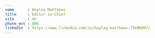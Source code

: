 ```yaml
---
name      : Hayley Matthews
title     : Editor-in-Chief
site      : dn
phone_ext : 806
linkedin  : https://www.linkedin.com/in/hayley-matthews-7369b097/
---
```

